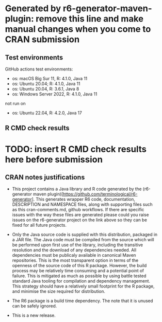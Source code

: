 # Generated by r6-generator-maven-plugin: remove this line and make manual changes when you come to CRAN submission

## Test environments

GitHub actions test environments:
* os: macOS Big Sur 11, R: 4.1.0, Java 11
* os: Ubuntu 20.04; R: 4.1.0, Java 11
* os: Ubuntu 20.04, R: 3.6.1, Java 8
* os: Windows Server 2022, R: 4.1.0, Java 11

not run on
* os: Ubuntu 22.04, R: 4.2.0, Java 17

## R CMD check results
# TODO: insert R CMD check results here before submission


## CRAN notes justifications

* This project contains a Java library and R code generated by the (r6-generator maven plugin)[https://github.com/terminological/r6-generator].
This generates wrapper R6 code, documentation, DESCRIPTION and NAMESPACE files, along with supporting files such as this cran-comments.md, 
github workflows. If there are specific issues with the way these files are generated please could you raise issues on the r6-generator project on the link above
so they can be fixed for all future projects.

* Only the Java source code is supplied with this distribution, packaged in a JAR file. The Java code must be compiled from the source
which will be performed upon first use of the library, including the transitive resolution and the download of any dependencies needed. All dependencies must be 
publicaly available in canonical Maven repositories. This is the most transparent option in terms of the openness of the source code of this R package. 
However, the build process may be relatively time consuming and a potential point of failure. This is mitigated as much as possible by using battle tested
standard Java tooling for compilation and dependency management. This strategy should have a relatively small footprint for the R package, and minimise the
size required for distribution. 

* The R6 package is a build time dependency. The note that it is unused can be safely ignored.

* This is a new release.
